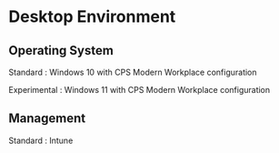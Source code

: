 # Desktop Environment

## Operating System

Standard
:    Windows 10 with CPS Modern Workplace configuration

Experimental
:    Windows 11 with CPS Modern Workplace configuration

## Management

Standard
:    Intune
